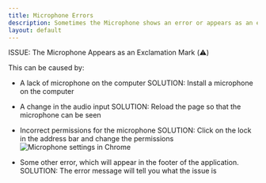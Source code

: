 ```yaml
---
title: Microphone Errors
description: Sometimes the Microphone shows an error or appears as an exclamation mark. Learn more about how to fix that. 
layout: default
---
```

ISSUE: The Microphone Appears as an Exclamation Mark (⚠️)

This can be caused by:

- A lack of microphone on the computer
  SOLUTION: Install a microphone on the computer

- A change in the audio input
  SOLUTION: Reload the page so that the microphone can be seen

- Incorrect permissions for the microphone
  SOLUTION: Click on the lock in the address bar and change the permissions
  ![Microphone settings in Chrome](/assets/omnibar.jpg)
  
- Some other error, which will appear in the footer of the application.
  SOLUTION: The error message will tell you what the issue is
